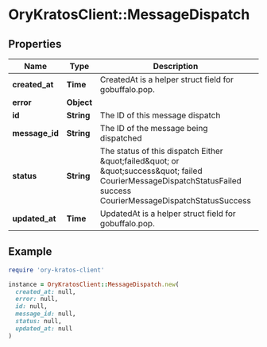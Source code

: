 # OryKratosClient::MessageDispatch

## Properties

| Name | Type | Description | Notes |
| ---- | ---- | ----------- | ----- |
| **created_at** | **Time** | CreatedAt is a helper struct field for gobuffalo.pop. |  |
| **error** | **Object** |  | [optional] |
| **id** | **String** | The ID of this message dispatch |  |
| **message_id** | **String** | The ID of the message being dispatched |  |
| **status** | **String** | The status of this dispatch Either \&quot;failed\&quot; or \&quot;success\&quot; failed CourierMessageDispatchStatusFailed success CourierMessageDispatchStatusSuccess |  |
| **updated_at** | **Time** | UpdatedAt is a helper struct field for gobuffalo.pop. |  |

## Example

```ruby
require 'ory-kratos-client'

instance = OryKratosClient::MessageDispatch.new(
  created_at: null,
  error: null,
  id: null,
  message_id: null,
  status: null,
  updated_at: null
)
```

